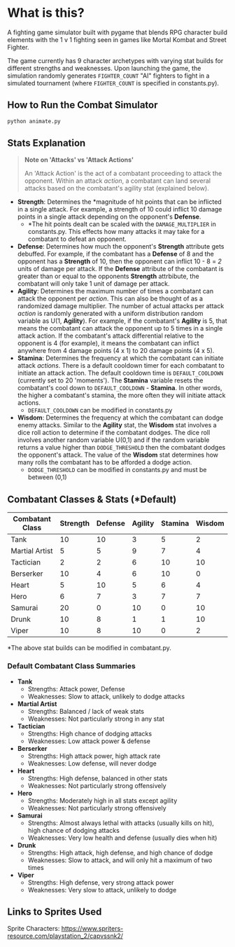 # What is this?

A fighting game simulator built with pygame that blends RPG character build elements with the 1 v 1 fighting seen in games like Mortal Kombat and Street Fighter.

The game currently has 9 character archetypes with varying stat builds for different strengths and weaknesses. Upon launching the game, the simulation randomly generates `FIGHTER_COUNT` "AI" fighters to fight in a simulated tournament (where `FIGHTER_COUNT` is specified in constants.py).

## How to Run the Combat Simulator

```python
python animate.py
```

## Stats Explanation

> **Note on 'Attacks' vs 'Attack Actions'**
>
> An 'Attack Action' is the act of a combatant proceeding to attack the opponent. Within an attack *action*, a combatant can land several attacks based on the combatant's agility stat (explained below).

- **Strength**: Determines the *magnitude of hit points that can be inflicted in a single attack. For example, a strength of 10 could inflict 10 damage points in a single attack depending on the opponent's **Defense**.
  - *The hit points dealt can be scaled with the `DAMAGE_MULTIPLIER` in constants.py. This effects how many attacks it may take for a combatant to defeat an opponent.
- **Defense**: Determines how much the opponent's **Strength** attribute gets debuffed. For example, if the combatant has a **Defense** of 8 and the opponent has a **Strength** of 10, then the opponent can inflict 10 - 8 = *2* units of damage per attack. If the **Defense** attribute of the combatant is greater than or equal to the opponents **Strength** attrbibute, the combatant will only take 1 unit of damage per attack.
- **Agility**: Determines the maximum number of times a combatant can attack the opponent per *action*. This can also be thought of as a randomized damage multiplier. The number of actual attacks per attack *action* is randomly generated with a uniform distribution random variable as U(1, **Agility**). For example, if the combatant's **Agility** is 5, that means the combatant can attack the opponent up to 5 times in a single attack action. If the combatant's attack differential relative to the opponent is 4 (for example), it means the combatant can inflict anywhere from 4 damage points (4 x 1) to 20 damage points (4 x 5).
- **Stamina**: Determines the frequency at which the combatant can initiate attack *actions*. There is a default cooldown timer for each combatant to initiate an attack action. The default cooldown time is `DEFAULT_COOLDOWN` (currently set to 20 'moments'). The **Stamina** variable resets the combatant's cool down to `DEFAULT_COOLDOWN` - **Stamina**. In other words, the higher a combatant's stamina, the more often they will initiate attack actions.
  - `DEFAULT_COOLDOWN` can be modified in constants.py
- **Wisdom**: Determines the frequency at which the combatant can dodge enemy attacks. Similar to the **Agility** stat, the **Wisdom** stat involves a dice roll action to determine if the combatant dodges. The dice roll involves another random variable U(0,1) and if the random variable returns a value higher than `DODGE_THRESHOLD` then the combatant dodges the opponent's attack. The value of the **Wisdom** stat determines how many rolls the combatant has to be afforded a dodge action.
  - `DODGE_THRESHOLD` can be modified in constants.py and must be between (0,1)

## Combatant Classes & Stats (*Default)

| Combatant Class | Strength | Defense | Agility | Stamina | Wisdom |
|---|---|---|---|---|---|
| Tank | 10 | 10 | 3 | 5 | 2 |
| Martial Artist | 5 | 5 | 9 | 7 | 4 |
| Tactician | 2 | 2 | 6 | 10 | 10 |
| Berserker | 10 | 4 | 6 | 10 | 0 |
| Heart | 5 | 10 | 5 | 6 | 4 |
| Hero | 6 | 7 | 3 | 7 | 7 |
| Samurai | 20 | 0 | 10 | 0 | 10 |
| Drunk | 10 | 8 | 1 | 1 | 10 |
| Viper | 10 | 8 | 10 | 0 | 2 |

*The above stat builds can be modified in combatant.py.

### Default Combatant Class Summaries

- **Tank**
  - Strengths: Attack power, Defense
  - Weaknesses: Slow to attack, unlikely to dodge attacks
- **Martial Artist**
  - Strengths: Balanced / lack of weak stats
  - Weaknesses: Not particularly strong in any stat
- **Tactician**
  - Strengths: High chance of dodging attacks
  - Weaknesses: Low attack power & defense
- **Berserker**
  - Strengths: High attack power, high attack rate
  - Weaknesses: Low defense, will never dodge
- **Heart**
  - Strengths: High defense, balanced in other stats
  - Weaknesses: Not particularly strong offensively
- **Hero**
  - Strengths: Moderately high in all stats except agility
  - Weaknesses: Not particularly strong offensively
- **Samurai**
  - Strengths: Almost always lethal with attacks (usually kills on hit), high chance of dodging attacks
  - Weaknesses: Very low health and defense (usually dies when hit)
- **Drunk**
  - Strengths: High attack, high defense, and high chance of dodge
  - Weaknesses: Slow to attack, and will only hit a maximum of two times
- **Viper**
  - Strengths: High defense, very strong attack power
  - Weaknesses: Very slow to attack, unlikely to dodge

## Links to Sprites Used

Sprite Characters:
<https://www.spriters-resource.com/playstation_2/capvssnk2/>
